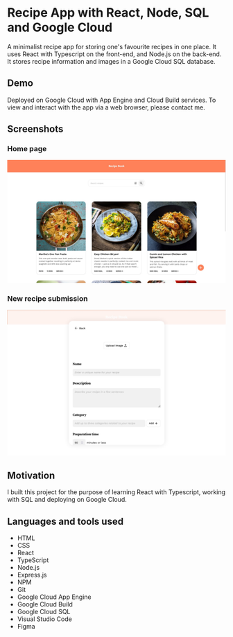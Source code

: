 # Recipe App with React, Node, SQL and Google Cloud

A minimalist recipe app for storing one's favourite recipes in one place. It uses React with Typescript on the front-end, and Node.js on the back-end. It stores recipe information and images in a Google Cloud SQL database.

## Demo

Deployed on Google Cloud with App Engine and Cloud Build services. To view and interact with the app via a web browser, please contact me.

## Screenshots

### Home page

![Home page](https://raw.githubusercontent.com/DevDimov/recipe-book/main/client/public/images/screenshot-recipebook-homepage.jpg "Home page")

### New recipe submission

![New recipe submission](https://raw.githubusercontent.com/DevDimov/recipe-book/main/client/public/images/screenshot-recipebook-submit.jpg "New recipe submission")

## Motivation

I built this project for the purpose of learning React with Typescript, working with SQL and deploying on Google Cloud.

## Languages and tools used

- HTML
- CSS
- React
- TypeScript
- Node.js
- Express.js
- NPM
- Git
- Google Cloud App Engine
- Google Cloud Build
- Google Cloud SQL
- Visual Studio Code
- Figma